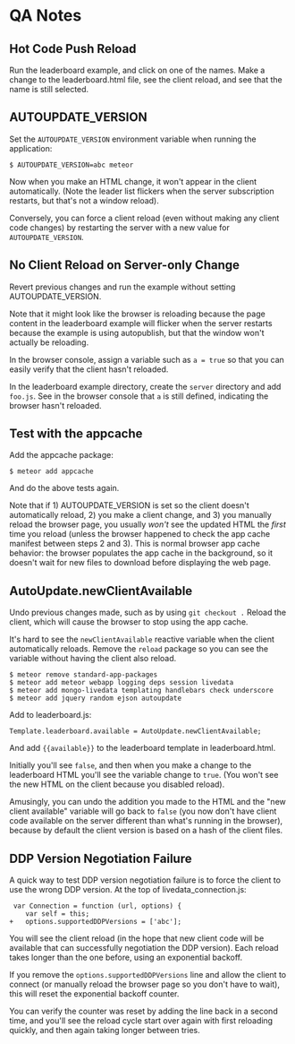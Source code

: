 # QA Notes

## Hot Code Push Reload

Run the leaderboard example, and click on one of the names.  Make a
change to the leaderboard.html file, see the client reload, and see
that the name is still selected.


## AUTOUPDATE_VERSION

Set the `AUTOUPDATE_VERSION` environment variable when running the
application:

    $ AUTOUPDATE_VERSION=abc meteor

Now when you make an HTML change, it won't appear in the client
automatically.  (Note the leader list flickers when the server
subscription restarts, but that's not a window reload).

Conversely, you can force a client reload (even without making any
client code changes) by restarting the server with a new value for
`AUTOUPDATE_VERSION`.


## No Client Reload on Server-only Change

Revert previous changes and run the example without setting
AUTOUPDATE_VERSION.

Note that it might look like the browser is reloading because the page
content in the leaderboard example will flicker when the server
restarts because the example is using autopublish, but that the window
won't actually be reloading.

In the browser console, assign a variable such as `a = true` so that
you can easily verify that the client hasn't reloaded.

In the leaderboard example directory, create the `server` directory
and add `foo.js`.  See in the browser console that `a` is still
defined, indicating the browser hasn't reloaded.


## Test with the appcache

Add the appcache package:

    $ meteor add appcache

And do the above tests again.

Note that if 1) AUTOUPDATE_VERSION is set so the client doesn't
automatically reload, 2) you make a client change, and 3) you manually
reload the browser page, you usually *won't* see the updated HTML the
*first* time you reload (unless the browser happened to check the app
cache manifest between steps 2 and 3).  This is normal browser app
cache behavior: the browser populates the app cache in the background,
so it doesn't wait for new files to download before displaying the web
page.


## AutoUpdate.newClientAvailable

Undo previous changes made, such as by using `git checkout .` Reload
the client, which will cause the browser to stop using the app cache.

It's hard to see the `newClientAvailable` reactive variable when the
client automatically reloads.  Remove the `reload` package so you can
see the variable without having the client also reload.

    $ meteor remove standard-app-packages
    $ meteor add meteor webapp logging deps session livedata
    $ meteor add mongo-livedata templating handlebars check underscore
    $ meteor add jquery random ejson autoupdate

Add to leaderboard.js:

    Template.leaderboard.available = AutoUpdate.newClientAvailable;

And add `{{available}}` to the leaderboard template in
leaderboard.html.

Initially you'll see `false`, and then when you make a change to the
leaderboard HTML you'll see the variable change to `true`.  (You won't
see the new HTML on the client because you disabled reload).

Amusingly, you can undo the addition you made to the HTML and the "new
client available" variable will go back to `false` (you now don't have
client code available on the server different than what's running in
the browser), because by default the client version is based on a hash
of the client files.


## DDP Version Negotiation Failure

A quick way to test DDP version negotiation failure is to force the
client to use the wrong DDP version.  At the top of
livedata_connection.js:

     var Connection = function (url, options) {
        var self = this;
    +   options.supportedDDPVersions = ['abc'];

You will see the client reload (in the hope that new client code will
be available that can successfully negotiation the DDP version).  Each
reload takes longer than the one before, using an exponential backoff.

If you remove the `options.supportedDDPVersions` line and allow the
client to connect (or manually reload the browser page so you don't
have to wait), this will reset the exponential backoff counter.

You can verify the counter was reset by adding the line back in a
second time, and you'll see the reload cycle start over again with
first reloading quickly, and then again taking longer between tries.
